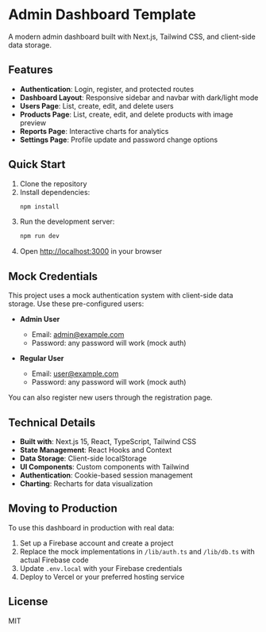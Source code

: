 # Admin Dashboard Template

A modern admin dashboard built with Next.js, Tailwind CSS, and client-side data storage.

## Features

- **Authentication**: Login, register, and protected routes
- **Dashboard Layout**: Responsive sidebar and navbar with dark/light mode
- **Users Page**: List, create, edit, and delete users
- **Products Page**: List, create, edit, and delete products with image preview
- **Reports Page**: Interactive charts for analytics
- **Settings Page**: Profile update and password change options

## Quick Start

1. Clone the repository
2. Install dependencies:
   ```bash
   npm install
   ```
3. Run the development server:
   ```bash
   npm run dev
   ```
4. Open [http://localhost:3000](http://localhost:3000) in your browser

## Mock Credentials

This project uses a mock authentication system with client-side data storage. Use these pre-configured users:

- **Admin User**

  - Email: admin@example.com
  - Password: any password will work (mock auth)

- **Regular User**
  - Email: user@example.com
  - Password: any password will work (mock auth)

You can also register new users through the registration page.

## Technical Details

- **Built with**: Next.js 15, React, TypeScript, Tailwind CSS
- **State Management**: React Hooks and Context
- **Data Storage**: Client-side localStorage
- **UI Components**: Custom components with Tailwind
- **Authentication**: Cookie-based session management
- **Charting**: Recharts for data visualization

## Moving to Production

To use this dashboard in production with real data:

1. Set up a Firebase account and create a project
2. Replace the mock implementations in `/lib/auth.ts` and `/lib/db.ts` with actual Firebase code
3. Update `.env.local` with your Firebase credentials
4. Deploy to Vercel or your preferred hosting service

## License

MIT
